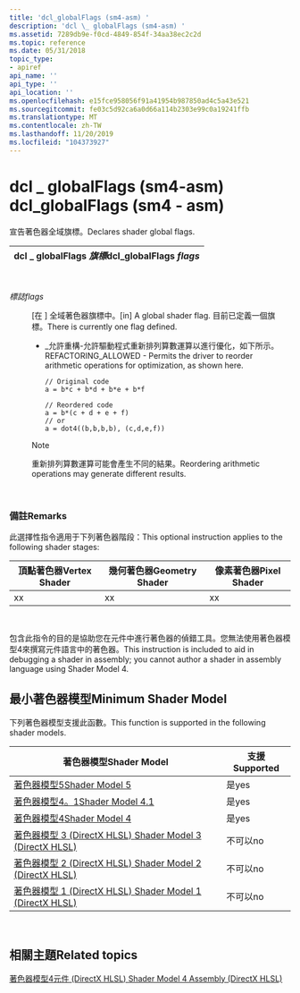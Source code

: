 ```yaml
---
title: 'dcl_globalFlags (sm4-asm) '
description: 'dcl \_ globalFlags (sm4-asm) '
ms.assetid: 7289db9e-f0cd-4849-854f-34aa38ec2c2d
ms.topic: reference
ms.date: 05/31/2018
topic_type:
- apiref
api_name: ''
api_type: ''
api_location: ''
ms.openlocfilehash: e15fce958056f91a41954b987850ad4c5a43e521
ms.sourcegitcommit: fe03c5d92ca6a0d66a114b2303e99c0a19241ffb
ms.translationtype: MT
ms.contentlocale: zh-TW
ms.lasthandoff: 11/20/2019
ms.locfileid: "104373927"
---
```

# <a name="dcl_globalflags-sm4---asm"></a><span data-ttu-id="8b525-103">dcl \_ globalFlags (sm4-asm) </span><span class="sxs-lookup"><span data-stu-id="8b525-103">dcl\_globalFlags (sm4 - asm)</span></span>

<span data-ttu-id="8b525-104">宣告著色器全域旗標。</span><span class="sxs-lookup"><span data-stu-id="8b525-104">Declares shader global flags.</span></span>



| <span data-ttu-id="8b525-105">dcl \_ globalFlags *旗標*</span><span class="sxs-lookup"><span data-stu-id="8b525-105">dcl\_globalFlags *flags*</span></span> |
|--------------------------|



 

<dl> <dt>

<span data-ttu-id="8b525-106"><span id="flags"></span><span id="FLAGS"></span>*標誌*</span><span class="sxs-lookup"><span data-stu-id="8b525-106"><span id="flags"></span><span id="FLAGS"></span>*flags*</span></span>
</dt> <dd>

<span data-ttu-id="8b525-107">\[在 \] 全域著色器旗標中。</span><span class="sxs-lookup"><span data-stu-id="8b525-107">\[in\] A global shader flag.</span></span> <span data-ttu-id="8b525-108">目前已定義一個旗標。</span><span class="sxs-lookup"><span data-stu-id="8b525-108">There is currently one flag defined.</span></span>

-   <span data-ttu-id="8b525-109">\_允許重構-允許驅動程式重新排列算數運算以進行優化，如下所示。</span><span class="sxs-lookup"><span data-stu-id="8b525-109">REFACTORING\_ALLOWED - Permits the driver to reorder arithmetic operations for optimization, as shown here.</span></span>

    ```
    // Original code
    a = b*c + b*d + b*e + b*f

    // Reordered code
    a = b*(c + d + e + f)
    // or 
    a = dot4((b,b,b,b), (c,d,e,f))
    ```

    

> [!Note]
>
> <span data-ttu-id="8b525-110">重新排列算數運算可能會產生不同的結果。</span><span class="sxs-lookup"><span data-stu-id="8b525-110">Reordering arithmetic operations may generate different results.</span></span>

 

</dd> </dl>

### <a name="remarks"></a><span data-ttu-id="8b525-111">備註</span><span class="sxs-lookup"><span data-stu-id="8b525-111">Remarks</span></span>

<span data-ttu-id="8b525-112">此選擇性指令適用于下列著色器階段：</span><span class="sxs-lookup"><span data-stu-id="8b525-112">This optional instruction applies to the following shader stages:</span></span>



| <span data-ttu-id="8b525-113">頂點著色器</span><span class="sxs-lookup"><span data-stu-id="8b525-113">Vertex Shader</span></span> | <span data-ttu-id="8b525-114">幾何著色器</span><span class="sxs-lookup"><span data-stu-id="8b525-114">Geometry Shader</span></span> | <span data-ttu-id="8b525-115">像素著色器</span><span class="sxs-lookup"><span data-stu-id="8b525-115">Pixel Shader</span></span> |
|---------------|-----------------|--------------|
| <span data-ttu-id="8b525-116">x</span><span class="sxs-lookup"><span data-stu-id="8b525-116">x</span></span>             | <span data-ttu-id="8b525-117">x</span><span class="sxs-lookup"><span data-stu-id="8b525-117">x</span></span>               | <span data-ttu-id="8b525-118">x</span><span class="sxs-lookup"><span data-stu-id="8b525-118">x</span></span>            |



 

<span data-ttu-id="8b525-119">包含此指令的目的是協助您在元件中進行著色器的偵錯工具。您無法使用著色器模型4來撰寫元件語言中的著色器。</span><span class="sxs-lookup"><span data-stu-id="8b525-119">This instruction is included to aid in debugging a shader in assembly; you cannot author a shader in assembly language using Shader Model 4.</span></span>

## <a name="minimum-shader-model"></a><span data-ttu-id="8b525-120">最小著色器模型</span><span class="sxs-lookup"><span data-stu-id="8b525-120">Minimum Shader Model</span></span>

<span data-ttu-id="8b525-121">下列著色器模型支援此函數。</span><span class="sxs-lookup"><span data-stu-id="8b525-121">This function is supported in the following shader models.</span></span>



| <span data-ttu-id="8b525-122">著色器模型</span><span class="sxs-lookup"><span data-stu-id="8b525-122">Shader Model</span></span>                                              | <span data-ttu-id="8b525-123">支援</span><span class="sxs-lookup"><span data-stu-id="8b525-123">Supported</span></span> |
|-----------------------------------------------------------|-----------|
| [<span data-ttu-id="8b525-124">著色器模型5</span><span class="sxs-lookup"><span data-stu-id="8b525-124">Shader Model 5</span></span>](d3d11-graphics-reference-sm5.md)        | <span data-ttu-id="8b525-125">是</span><span class="sxs-lookup"><span data-stu-id="8b525-125">yes</span></span>       |
| [<span data-ttu-id="8b525-126">著色器模型4。1</span><span class="sxs-lookup"><span data-stu-id="8b525-126">Shader Model 4.1</span></span>](dx-graphics-hlsl-sm4.md)              | <span data-ttu-id="8b525-127">是</span><span class="sxs-lookup"><span data-stu-id="8b525-127">yes</span></span>       |
| [<span data-ttu-id="8b525-128">著色器模型4</span><span class="sxs-lookup"><span data-stu-id="8b525-128">Shader Model 4</span></span>](dx-graphics-hlsl-sm4.md)                | <span data-ttu-id="8b525-129">是</span><span class="sxs-lookup"><span data-stu-id="8b525-129">yes</span></span>       |
| [<span data-ttu-id="8b525-130">著色器模型 3 (DirectX HLSL) </span><span class="sxs-lookup"><span data-stu-id="8b525-130">Shader Model 3 (DirectX HLSL)</span></span>](dx-graphics-hlsl-sm3.md) | <span data-ttu-id="8b525-131">不可以</span><span class="sxs-lookup"><span data-stu-id="8b525-131">no</span></span>        |
| [<span data-ttu-id="8b525-132">著色器模型 2 (DirectX HLSL) </span><span class="sxs-lookup"><span data-stu-id="8b525-132">Shader Model 2 (DirectX HLSL)</span></span>](dx-graphics-hlsl-sm2.md) | <span data-ttu-id="8b525-133">不可以</span><span class="sxs-lookup"><span data-stu-id="8b525-133">no</span></span>        |
| [<span data-ttu-id="8b525-134">著色器模型 1 (DirectX HLSL) </span><span class="sxs-lookup"><span data-stu-id="8b525-134">Shader Model 1 (DirectX HLSL)</span></span>](dx-graphics-hlsl-sm1.md) | <span data-ttu-id="8b525-135">不可以</span><span class="sxs-lookup"><span data-stu-id="8b525-135">no</span></span>        |



 

## <a name="related-topics"></a><span data-ttu-id="8b525-136">相關主題</span><span class="sxs-lookup"><span data-stu-id="8b525-136">Related topics</span></span>

<dl> <dt>

[<span data-ttu-id="8b525-137">著色器模型4元件 (DirectX HLSL) </span><span class="sxs-lookup"><span data-stu-id="8b525-137">Shader Model 4 Assembly (DirectX HLSL)</span></span>](dx-graphics-hlsl-sm4-asm.md)
</dt> </dl>

 

 




